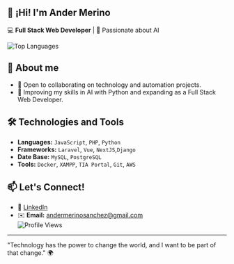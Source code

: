 ## 👋 ¡Hi! I'm Ander Merino

💻 **Full Stack Web Developer** | 🤖 Passionate about AI

![Top Languages](https://github-readme-stats.vercel.app/api/top-langs/?username=anderms1&layout=compact&langs_count=6&theme=solarized-light)

## 🚀 About me 
- 🤝 Open to collaborating on technology and automation projects.
- 🌱 Improving my skills in AI with Python and expanding as a Full Stack Web Developer.  

## 🛠️ Technologies and Tools
- **Languages:** `JavaScript`, `PHP`, `Python`  
- **Frameworks:** `Laravel`, `Vue`, `NextJS`,`Django`  
- **Date Base:** `MySQL`, `PostgreSQL`  
- **Tools:** `Docker`, `XAMPP`, `TIA Portal`, `Git`, `AWS`  

## 📫 Let's Connect!
- 💼 [LinkedIn](https://linkedin.com/in/andermerino)  
- ✉️ **Email:** andermerinosanchez@gmail.com  
![Profile Views](https://komarev.com/ghpvc/?username=AnderMerino&style=flat-square&color=green)
---

"Technology has the power to change the world, and I want to be part of that change." 🌍

